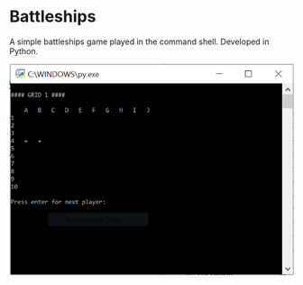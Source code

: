 # Battleships
A simple battleships game played in the command shell. Developed in Python.

![alt text](https://github.com/ANDRYA005/Battleships/blob/master/Screenshot.PNG)
